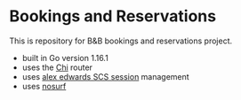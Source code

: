 # Bookings and Reservations

This is repository for B&B bookings and reservations project.

- built in Go version 1.16.1
- uses the [Chi](https://github.com/go-chi/chi) router
- uses [alex edwards SCS session](https://github.com/alexedwards/scs/) management
- uses [nosurf](https://github.com/justinas/nosurf) 